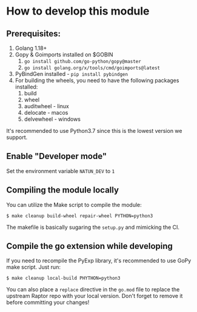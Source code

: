# How to develop this module

## Prerequisites:

1. Golang 1.18+
2. Gopy & Goimports installed on $GOBIN
    1. `go install github.com/go-python/gopy@master`
    2. `go install golang.org/x/tools/cmd/goimports@latest`
3. PyBindGen installed - `pip install pybindgen`
4. For building the wheels, you need to have the following packages installed:
    1. build
    2. wheel
    3. auditwheel - linux
    4. delocate - macos
    5. delvewheel - windows

It's recommended to use Python3.7 since this is the lowest version we support.

## Enable "Developer mode"

Set the environment variable `NATUN_DEV` to `1`

## Compiling the module locally

You can utilize the Make script to compile the module:

```$ make cleanup build-wheel repair-wheel PYTHON=python3```

The makefile is basically sugaring the `setup.py` and mimicking the CI.

## Compile the go extension while developing

If you need to recompile the PyExp library, it's recommended to use GoPy make script. Just run:

```$ make cleanup local-build PHYTHON=python3```

You can also place a `replace` directive in the `go.mod` file to replace the upstream Raptor repo
with your local version. Don't forget to remove it before committing your changes!